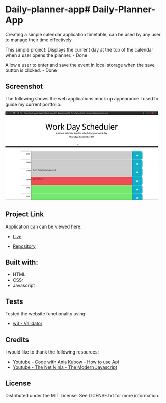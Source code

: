 # Daily-planner-app# Daily-Planner-App

Creating a simple calendar application timetable, can be used by any user to manage their time effectively.

This simple project:
Displays the current day at the top of the calendar when a user opens the planner. - Done

Allow a user to enter and save the event in local storage when the save button is clicked. - Done


## Screenshot
The following shows the web applications mock up appearance I used to guide my current portfolio:

![Web screenshot](./images/05-third-party-apis-homework-demo.gif)


## Project Link
Application can can be viewed here: 
* [Live](a)

* [Repository](https://github.com/TahminaHannan/Daily-Planner-App)

## Built with:
* HTML
* CSS:
* Javascript


## Tests
Tested the website functionality using:
* [w3 - Validator](https://validator.w3.org/nu/)

## Credits
I would like to thank the following resources:
* [Youtube - Code with Ania Kubow - How to use Api](https://www.youtube.com/watch?v=dfaj4vI8QxE&t=1660s)
* [Youtube - The Net Ninja - The Modern Javascript ](https://www.youtube.com/playlist?list=PL4cUxeGkcC9haFPT7J25Q9GRB_ZkFrQAc)



## License
Distributed under the MIT License. See LICENSE.txt for more information.